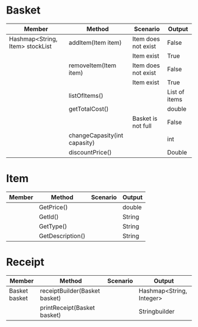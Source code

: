 # Basket

| Member                          | Method                        | Scenario             | Output        |
|---------------------------------|-------------------------------|----------------------|---------------|
| Hashmap<String, Item> stockList | addItem(Item item)            | Item does not exist  | False         |
|                                 |                               | Item exist           | True          |
|                                 | removeItem(Item item)         | Item does not exist  | False         |
|                                 |                               | Item exist           | True          |
|                                 | listOfItems()                 |                      | List of items |
|                                 | getTotalCost()                |                      | double        |
|                                 |                               | Basket is not full   | False         |
|                                 | changeCapasity(int capasity)  |                      | int           |
|                                 | discountPrice()               |                      | Double        |


# Item

| Member | Method           | Scenario | Output |
|--------|------------------|----------|--------|
|        | GetPrice()       |          | double |
|        | GetId()          |          | String |
|        | GetType()        |          | String |
|        | GetDescription() |          | String |


# Receipt

| Member        | Method                        | Scenario | Output                   |
|---------------|-------------------------------|----------|--------------------------|
| Basket basket | receiptBuilder(Basket basket) |          | Hashmap<String, Integer> |
|               | printReceipt(Basket basket)   |          | Stringbuilder            |

